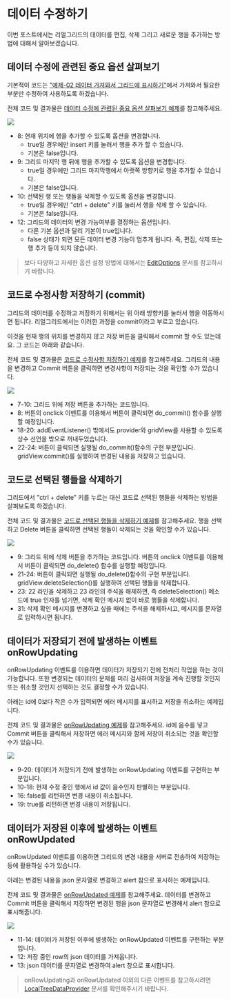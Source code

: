 # 데이터 수정하기

이번 포스트에서는 리얼그리드의 데이터를 편집, 삭제 그리고 새로운 행을 추가하는 방법에 대해서 알아보겠습니다.


## 데이터 수정에 관련된 중요 옵션 살펴보기

기본적이 코드는 ["예제-02 데이터 가져와서 그리드에 표시하기"](http://10bun.tv/samples/realgrid2/part-1/02/)에서 가져와서 필요한 부분만 수정하여 사용하도록 하겠습니다.

전체 코드 및 결과물은 [데이터 수정에 관련된 중요 옵션 살펴보기 예제](http://10bun.tv/samples/realgrid2/part-1/04/step-01.html)를 참고해주세요.

![](./pic-1.png)
* 8: 현재 위치에 행을 추가할 수 있도록 옵션을 변경합니다.
  * true일 경우에만 insert 키를 눌러서 행을 추가 할 수 있습니다.
  * 기본은 false입니다.
* 9: 그리드 마지막 행 뒤에 행을 추가할 수 있도록 옵션을 변경합니다.
  * true일 경우에만 그리드 마지막행에서 아랫쪽 방향키로 행을 추가할 수 있습니다.
  * 기본은 false입니다.
* 10: 선택된 행 또는 행들을 삭제할 수 있도록 옵션을 변경합니다.
  * true일 경우에만 "ctrl + delete" 키를 눌러서 행을 삭제 할 수 있습니다.
  * 기본은 false입니다.
* 12: 그리드의 데이터의 변경 가능여부를 결정하는 옵션입니다.
  * 다른 기본 옵션과 달리 기본이 true입니다.
  * false 상태가 되면 모든 데이터 변경 기능이 멈추게 됩니다. 즉, 편집, 삭제 또는 행 추가 등이 되지 않습니다.

> 보다 다양하고 자세한 옵션 설정 방법에 대해서는 [EditOptions](http://docs.realgrid.com/refs/edit-options) 문서를 참고하시기 바랍니다.


## 코드로 수정사항 저장하기 (commit)

그리드의 데이터를 수정하고 저장하기 위해서는 위 아래 방향키를 눌러서 행을 이동하시면 됩니다. 리얼그리드에서는 이러한 과정을 commit이라고 부르고 있습니다.

이것을 현재 행의 위치를 변경하지 않고 저장 버튼을 클릭해서 commit 할 수도 있는데요. 그 코드는 아래와 같습니다.

전체 코드 및 결과물은 [코드로 수정사항 저장하기 예제](http://10bun.tv/samples/realgrid2/part-1/04/step-02.html)를 참고해주세요. 그리드의 내용을 변경하고 Commit 버튼을 클릭하면 변경사항이 저장되는 것을 확인할 수가 있습니다.

![](./pic-2.png)
* 7-10: 그리드 위에 저장 버튼을 추가하는 코드입니다.
* 8: 버튼의 onclick 이벤트를 이용해서 버튼이 클릭되면 do_commit() 함수를 실행할 예정입니다.
* 18-20: addEventListener() 밖에서도 provider와 gridView를 사용할 수 있도록 상수 선언을 밖으로 꺼내두었습니다.
* 22-24: 버튼이 클릭되면 실행될 do_commit()함수의 구현 부분입니다. gridView.commit()를 실행하여 변경된 내용을 저장하고 있습니다.


## 코드로 선택된 행들을 삭제하기

그리드에서 "ctrl + delete" 키를 누르는 대신 코드로 선택된 행들을 삭제하는 방법을 살펴보도록 하겠습니다.

전체 코드 및 결과물은 [코드로 선택된 행들을 삭제하기 예제](http://10bun.tv/samples/realgrid2/part-1/04/step-03.html)를 참고해주세요. 행을 선택하고 Delete 버튼을 클릭하면 선택된 행들이 삭제되는 것을 확인할 수가 있습니다.

![](./pic-3.png)
* 9: 그리드 위에 삭제 버튼을 추가하는 코드입니다. 버튼의 onclick 이벤트를 이용해서 버튼이 클릭되면 do_delete() 함수를 실행할 예정입니다.
* 21-24: 버튼이 클릭되면 실행될 do_delete()함수의 구현 부분입니다. gridView.deleteSelection()를 실행하여 선택된 행들을 삭제합니다.
* 23: 22 라인을 삭제하고 23 라인의 주석을 해제하면, 즉 deleteSelection() 메소드에 true 인자를 넘기면, 삭제 확인 메시지 없이 바로 행들을 삭제합니다.
* 31: 삭제 확인 메시지를 변경하고 싶을 때에는 주석을 해제하시고, 메시지를 문자열로 입력하시면 됩니다.


## 데이터가 저장되기 전에 발생하는 이벤트 onRowUpdating

onRowUpdating 이벤트를 이용하면 데이터가 저장되기 전에 전처리 작업을 하는 것이 가능합니다.
또한 변경되는 데이터의 문제를 미리 검사하여 저장을 계속 진행할 것인지 또는 취소할 것인지 선택하는 것도 결정할 수가 있습니다.

아래는 id에 0보다 작은 수가 입력되면 에러 메시지를 표시하고 저장을 취소하는 예제입니다.

전체 코드 및 결과물은 [onRowUpdating 예제](http://10bun.tv/samples/realgrid2/part-1/04/step-04.html)를 참고해주세요.
id에 음수를 넣고 Commit 버튼을 클릭해서 저장하면 에러 메시지와 함께 저장이 취소되는 것을 확인할 수가 있습니다.

![](./pic-4.png)
* 9-20: 데이터가 저장되기 전에 발생하는 onRowUpdating 이벤트를 구현하는 부분입니다.
* 10-18: 현재 수정 중인 행에서 id 값이 음수인지 판별하는 부분입니다.
* 16: false를 리턴하면 변경 내용이 취소됩니다.
* 19: true를 리턴하면 변경 내용이 저장됩니다.


## 데이터가 저장된 이후에 발생하는 이벤트 onRowUpdated

onRowUpdated 이벤트를 이용하면 그리드의 변경 내용을 서버로 전송하여 저장하는 등에 활용하실 수가 있습니다.

아래는 변경된 내용을 json 문자열로 변경하고 alert 참으로 표시하는 예제입니다.

전체 코드 및 결과물은 [onRowUpdated 예제](http://10bun.tv/samples/realgrid2/part-1/04/step-05.html)를 참고해주세요.
데이터를 변경하고 Commit 버튼을 클릭해서 저장하면 변경된 행을 json 문자열로 변경해서 alert 참으로 표시해줍니다.

![](./pic-5.png)
* 11-14: 데이터가 저장된 이후에 발생하는 onRowUpdated 이벤트를 구현하는 부분입니다.
* 12: 저장 중인 row의 json 데이터를 가져옵니다.
* 13: json 데이터를 문자열로 변경하여 alert 창으로 표시합니다.

> onRowUpdating과 onRowUpdated 이외의 다른 이벤트를 참고하시려면 [LocalTreeDataProvider](http://docs.realgrid.com/refs/local-tree-data-provider) 문서를 확인해주시기 바랍니다.